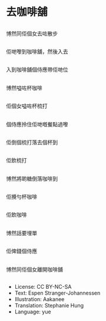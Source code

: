 # 去咖啡舖

##
博然同佢個女去咗散步

##
佢哋嚟到咖啡舖，然後入去

##
入到咖啡舖個侍應帶佢哋位

##
博然嗌咗杯咖啡

##
佢個女嗌咗杯梳打

##
個侍應拎住佢哋嘅餐點過嚟

##
佢倒個梳打落去個杯到

##
佢飲梳打

##
博然將啲糖倒落咖啡到

##
佢攪勻杯咖啡

##
佢飲咖啡

##
博然話要埋單

##
佢俾錢個侍應

##
博然同佢個女離開咖啡舖

##
* License: CC BY-NC-SA
* Text: Espen Stranger-Johannessen
* Illustration: Aakanee
* Translation: Stephanie Hung
* Language: yue
